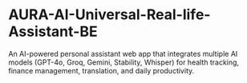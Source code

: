 # AURA-AI-Universal-Real-life-Assistant-BE
An AI-powered personal assistant web app that integrates multiple AI models (GPT-4o, Groq, Gemini, Stability, Whisper) for health tracking, finance management, translation, and daily productivity.
